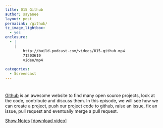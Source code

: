 ```yaml
---
title: 015 Github
author: sayanee
layout: post
permalink: /github/
tz_image_lightbox:
  - yes
enclosure:
  - |
    |
        http://build-podcast.com/videos/015-github.mp4
        71203610
        video/mp4
        
categories:
  - Screencast
---
```

# 

[Github][1] is an awesome website to find many open source projects, look at the code, contribute and discuss them. In this episode, we will see how we can create a project, push our project code to github, raise an issue, fix an issue, pull request and eventually merge a pull request.

 [1]: http://github.com/

[Show Notes][2] [[download video][3]]

 [2]: https://github.com/sayanee/Build-Podcast/tree/master/015-github
 [3]: http://build-podcast.com/videos/015-github.mp4
